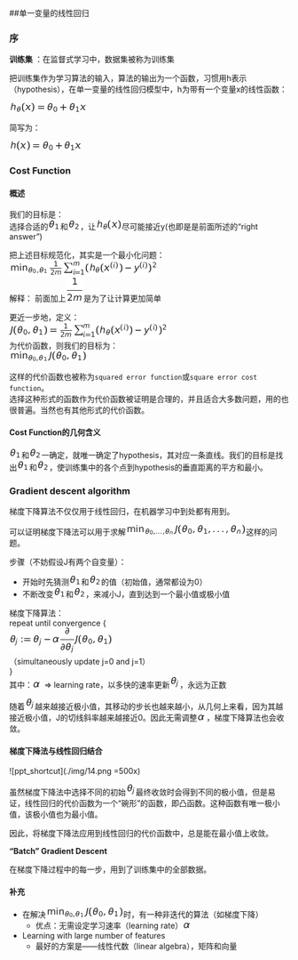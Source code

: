 ##单一变量的线性回归
### 序
**训练集** ：在监督式学习中，数据集被称为训练集
   
把训练集作为学习算法的输入，算法的输出为一个函数，习惯用h表示（hypothesis），在单一变量的线性回归模型中，h为带有一个变量x的线性函数：

![equation](./img/01.png)

简写为：

![equation](./img/02.png)

### Cost Function
#### 概述
我们的目标是：   
选择合适的![theata](./img/07.png)和![theata](./img/08.png)，让![theata](./img/09.png)尽可能接近y(也即是是前面所述的“right answer”)

把上述目标规范化，其实是一个最小化问题：    
![theata](./img/03.png)    
解释：
前面加上![theata](./img/10.png)是为了让计算更加简单

更近一步地，定义：    
![equation](./img/04.png)    
为代价函数，则我们的目标为：    
![equation](./img/05.png)

这样的代价函数也被称为`squared error function`或`square error cost function`。    
选择这种形式的函数作为代价函数被证明是合理的，并且适合大多数问题，用的也很普遍。当然也有其他形式的代价函数。

#### Cost Function的几何含义
![theata](./img/07.png)和![theata](./img/08.png)一确定，就唯一确定了hypothesis，其对应一条直线。我们的目标是找出![theata](./img/07.png)和![theata](./img/08.png)，使训练集中的各个点到hypothesis的垂直距离的平方和最小。

### Gradient descent algorithm
梯度下降算法不仅仅用于线性回归，在机器学习中到处都有用到。

可以证明梯度下降法可以用于求解![equation](./img/06.png)这样的问题。

步骤（不妨假设J有两个自变量）：

- 开始时先猜测![theata](./img/07.png)和![theata](./img/08.png)的值（初始值，通常都设为0）
- 不断改变![theata](./img/07.png)和![theata](./img/08.png)，来减小J，直到达到一个最小值或极小值

梯度下降算法：    
repeat until convergence {    
	![gradient descent](./img/11.png)    
	（simultaneously update j=0 and j=1）    
}    
其中：![alpha](./img/12.png) => learning rate，以多快的速率更新![theta_j](./img/13.png)，永远为正数

随着![theta](./img/13.png)越来越接近极小值，其移动的步长也越来越小，从几何上来看，因为其越接近极小值，J的切线斜率越来越接近0。因此无需调整![alpha](./img/12.png)，梯度下降算法也会收敛。

#### 梯度下降法与线性回归结合
![ppt_shortcut](./img/14.png =500x)

虽然梯度下降法中选择不同的初始![theta_j](./img/13.png)最终收敛时会得到不同的极小值，但是易证，线性回归的代价函数为一个“碗形”的函数，即凸函数。这种函数有唯一极小值，该极小值也为最小值。

因此，将梯度下降法应用到线性回归的代价函数中，总是能在最小值上收敛。

**“Batch” Gradient Descent**

在梯度下降过程中的每一步，用到了训练集中的全部数据。

#### 补充
- 在解决![equation](./img/05.png)时，有一种非迭代的算法（如梯度下降）
	- 优点：无需设定学习速率（learning rate）![alpha](./img/12.png)
- Learning with large number of features
	- 最好的方案是——线性代数（linear algebra），矩阵和向量

